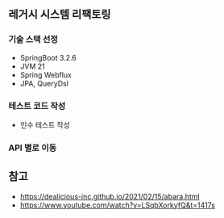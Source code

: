 ## 레거시 시스템 리팩토링

### 기술 스택 선정
- SpringBoot 3.2.6
- JVM 21
- Spring Webflux
- JPA, QueryDsl

### 테스트 코드 작성
- 인수 테스트 작성

### API 별로 이동

## 참고
- https://dealicious-inc.github.io/2021/02/15/abara.html
- https://www.youtube.com/watch?v=LSqbXorkyfQ&t=1417s